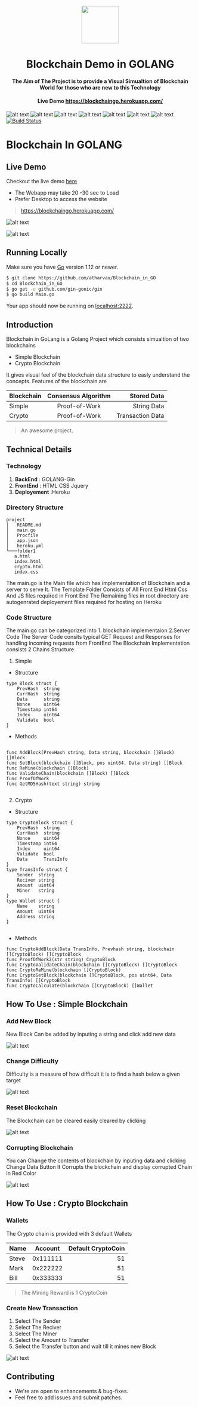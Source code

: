 <p align="center">
<img height=100px src="https://i.imgur.com/ZoSs6PW.pnghttps://i.imgur.com/ZoSs6PW.png" />  
<h1 align="center"> Blockchain Demo in GOLANG </h1>
<h4 align="center">The Aim of The Project is to provide a Visual Simualtion of Blockchain World for those who are new to this Technology  </h4>
<h4 align="center">Live Demo  <a href="https://blockchaingo.herokuapp.com/">https://blockchaingo.herokuapp.com/ </a>  </h4>

</p>


![alt text](https://img.shields.io/badge/GOLANG-1.12.9-brightgreen)  ![alt text](https://img.shields.io/badge/Gin%20Web%20Framework-1.4.0-blue) ![alt text](https://img.shields.io/badge/HTML-5-red)  ![alt text](https://img.shields.io/badge/Jquery%20-3.1.0-yellow) ![alt text](https://img.shields.io/badge/Heroku-Free%20Dyno-lightgrey)  ![alt text](https://img.shields.io/badge/license-MIT-green)  ![alt text](https://img.shields.io/badge/build-passing-brightgreen) [![Build Status](https://travis-ci.org/atharvau/Blockchain_in_GO.svg?branch=master)](https://travis-ci.org/atharvau/Blockchain_in_GO)
 



# Blockchain In GOLANG

## Live Demo
Checkout the live demo [here](https://blockchaingo.herokuapp.com/)

* The Webapp may take 20 -30 sec to Load
* Prefer Desktop to access the website

>https://blockchaingo.herokuapp.com/


![alt text](https://i.imgur.com/8Aj3Eq5.gif) 


![alt text](https://i.imgur.com/08wIfdG.gif) 

## Running Locally

Make sure you have [Go](http://golang.org/doc/install) version 1.12 or newer.

```sh
$ git clone https://github.com/atharvau/Blockchain_in_GO
$ cd Blockchain_in_GO
$ go get -u github.com/gin-gonic/gin
$ go build Main.go 


```

Your app should now be running on [localhost:2222](http://localhost:5000/).


## Introduction


Blockchain in GoLang is a Golang Project which consists simualtion of two blockchains

* Simple Blockchain
* Crypto Blockchain 

It gives visual feel of the blockchain data structure to easly understand the concepts.
Features of the blockchain are


| Blockchain    | Consensus Algorithm| Stored Data  |
| ------------- |:-------------:| -----:|
| Simple        | Proof-of-Work | String Data |
|  Crypto       | Proof-of-Work   |   Transaction Data |




> An awesome project.

## Technical Details 

### Technology 

1. **BackEnd** : GOLANG-Gin
2. **FrontEnd** : HTML CSS Jquery
3. **Deployement** :Heroku 

### Directory Structure 

 ```
project
│   README.md
│   main.go   
│   Procfile
│   app.json
│   heroku.yml             
└───folder1
	a.html  
	index.html
	crypto.html
	index.css
 ```


The main.go is the Main file which has implementation of Blockchain and a server to serve It.
The Template Folder Consists of All Front End Html Css And JS files required in Front End 
The Remaining files in root directory are autogenrated deployement files required for hosting on Heroku

### Code Structure 
The main.go can be categorized into  1. blockchain implementaion 2.Server Code
The Server Code consits typical GET Request and Responses for handling incoming requests from FrontEnd
The Blockchain Implementation consists 2 Chains Structure
1. Simple


* Structure

```
type Block struct {
	PrevHash  string
	CurrHash  string
	Data      string
	Nonce     uint64
	Timestamp int64
	Index     uint64
	Validate  bool
}

```

* Methods

```

func AddBlock(PrevHash string, Data string, blockchain []Block) []Block
func SetBlock(blockchain []Block, pos uint64, Data string) []Block 
func ReMine(blockchain []Block)
func ValidateChain(blockchain []Block) []Block
func ProofOfWork
func GetMD5Hash(text string) string


```

2. Crypto


* Structure


```
type CryptoBlock struct {
	PrevHash  string
	CurrHash  string
	Nonce     uint64
	Timestamp int64
	Index     uint64
	Validate  bool
	Data      TransInfo
}
type TransInfo struct {
	Sender  string
	Reciver string
	Amount  uint64
	Miner   string
}
type Wallet struct {
	Name    string
	Amount  uint64
	Address string
}


```

* Methods

```
func CryptoAddBlock(Data TransInfo, Prevhash string, blockchain []CryptoBlock) []CryptoBlock 
func ProofOfWork2(str string) CryptoBlock 
func CryptoValidateChain(blockchain []CryptoBlock) []CryptoBlock 
func CryptoReMine(blockchain []CryptoBlock) 
func CryptoSetBlock(blockchain []CryptoBlock, pos uint64, Data TransInfo) []CryptoBlock 
func CryptoCalculate(blockchain []CryptoBlock) []Wallet

```

## How To Use : Simple Blockchain

### Add New Block

New Block Can be added by inputing a string and click add new data


![alt text](https://i.imgur.com/hGmU5ml.gif)


### Change Difficulty

Difficulty is a measure of how difficult it is to find a hash below a given target


![alt text](https://i.imgur.com/HobOXjK.gif)

### Reset Blockchain

The Blockchain can be cleared easily cleared by clicking


![alt text](https://i.imgur.com/z7OJFXa.gif)


### Corrupting Blockchain 

You can Change the contents of blockchain by inputing data and clicking Change Data Button 
It Corrupts the blockchain and display corrupted Chain in Red Color


![alt text](https://i.imgur.com/GljX13A.gif)

## How To Use :  Crypto Blockchain

### Wallets 

The Crypto chain is provided with 3 default Wallets 

| Name    | Account| Default CryptoCoin |
| ------------- |:-------------:| -----:|
| Steve         | 0x111111 | 51 |
|  Mark       | 0x222222  |  51 |
|  Bill       | 0x333333  |  51 |

> The Mining Reward is 1 CryptoCoin

### Create New Transaction

1. Select The Sender
2. Select The Reciver
3. Select The Miner 
4. Select the Amount to Transfer
5. Select the Transfer button and wait till it mines new Block

![alt text](https://i.imgur.com/08wIfdG.gif) 


## Contributing

* We're are open to enhancements & bug-fixes.
* Feel free to add issues and submit patches.







